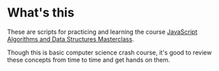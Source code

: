 # What's this

These are scripts for practicing and learning the course [JavaScript Algorithms and Data Structures Masterclass](https://www.udemy.com/course/js-algorithms-and-data-structures-masterclass/).

Though this is basic computer science crash course, it's good to review these concepts from time to time and get hands on them.
